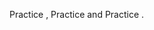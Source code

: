 Practice , Practice and Practice .
<!---
PARASnagpal99/PARASnagpal99 is a ✨ special ✨ repository because its `README.md` (this file) appears on your GitHub profile.
You can click the Preview link to take a look at your changes.
--->
